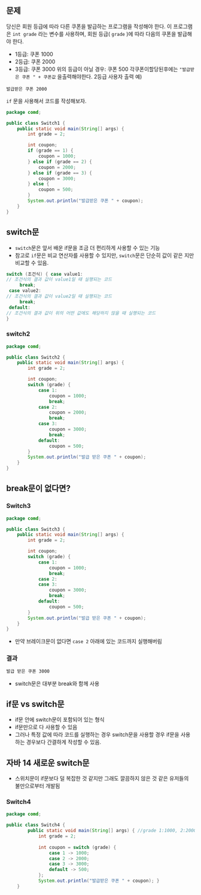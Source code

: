 ## 문제
당신은 회원 등급에 따라 다른 쿠폰을 발급하는 프로그램을 작성해야 한다.
이 프로그램은 `int grade` 라는 변수를 사용하며, 회원 등급( `grade` )에 따라 다음의 쿠폰을 발급해야 한다.
- 1등급: 쿠폰 1000
- 2등급: 쿠폰 2000
- 3등급: 쿠폰 3000
위의 등급이 아닐 경우: 쿠폰 500
각쿠폰이할당된후에는 `"발급받은 쿠폰 " + 쿠폰값` 을출력해야한다. 2등급 사용자 출력 예)
```
발급받은 쿠폰 2000 
```
`if` 문을 사용해서 코드를 작성해보자.
```java
package comd;

public class Switch1 {
    public static void main(String[] args) {
        int grade = 2;

        int coupon;
        if (grade == 1) {
            coupon = 1000;
        } else if (grade == 2) {
            coupon = 2000;
        } else if (grade == 3) {
            coupon = 3000;
        } else {
            coupon = 500;
        }
        System.out.println("발급받은 쿠폰 " + coupon);
    }
}
```

## switch문
- `switch`문은 앞서 배운 if문을 조금 더 편리하게 사용할 수 있는 기능
- 참고로 `if`문은 비교 연산자를 사용할 수 있지만, `switch`문은 단순히 값이 같은 지만 비교할 수 있음.
```java
switch (조건식) { case value1:
// 조건식의 결과 값이 value1일 때 실행되는 코드
     break;
 case value2:
// 조건식의 결과 값이 value2일 때 실행되는 코드
     break;
 default:
// 조건식의 결과 값이 위의 어떤 값에도 해당하지 않을 때 실행되는 코드 
}
```

### switch2
```java
package comd;

public class Switch2 {
    public static void main(String[] args) {
        int grade = 2;

        int coupon;
        switch (grade) {
            case 1:
                coupon = 1000;
                break;
            case 2:
                coupon = 2000;
                break;
            case 3:
                coupon = 3000;
                break;
            default:
                coupon = 500;
        }
        System.out.println("발급 받은 쿠폰 " + coupon);
    }
}
```
## break문이 없다면?
### Switch3
```java
package comd;

public class Switch3 {
    public static void main(String[] args) {
        int grade = 2;

        int coupon;
        switch (grade) {
            case 1:
                coupon = 1000;
                break;
            case 2:
            case 3:
                coupon = 3000;
                break;
            default:
                coupon = 500;
        }
        System.out.println("발급 받은 쿠폰 " + coupon);
    }
}
```
- 만약 브레이크문이 없다면 `case 2` 아래에 있는 코드까지 실행해버림
### 결과
```bash
발급 받은 쿠폰 3000
```
- switch문은 대부분 break와 함께 사용

## if문 vs switch문
- if문 안에 switch문이 포함되어 있는 형식
- if문만으로 다 사용할 수 있음
- 그러나 특정 값에 따라 코드를 실행하는 경우 switch문을 사용할 경우 if문을 사용하는 경우보다 간결하게 작성할 수 있음.

## 자바 14 새로운 switch문
- 스위치문이 if문보다 덜 복잡한 것 같지만 그래도 깔끔하지 않은 것 같은 유저들의 불만으로부터 개발됨
### Switch4
```java
package comd;

public class Switch4 {
        public static void main(String[] args) { //grade 1:1000, 2:2000, 3:3000, 나머지: 500 int grade = 2;
            int grade = 2;
            
            int coupon = switch (grade) {
                case 1 -> 1000;
                case 2 -> 2000;
                case 3 -> 3000;
                default -> 500;
            };
            System.out.println("발급받은 쿠폰 " + coupon); }
    }
```
